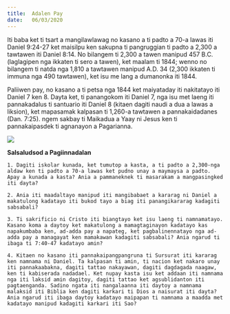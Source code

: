 ```yaml
---
title:  Adalen Pay
date:   06/03/2020
---
```


Iti baba ket ti tsart a mangilawlawag no kasano a ti padto a 70-a lawas iti Daniel 9:24-27 ket maisilpu ken sakupna ti pangruggian ti padto a 2,300 a tawtawen iti Daniel 8:14. No bilangem ti 2,300 a tawen manipud 457 B.C. (laglagipen nga ikkaten ti sero a tawen), ket maalam ti 1844; wenno no bilangem ti natda nga 1,810 a tawtawen manipud A.D. 34 (2,300 ikkaten ti immuna nga 490 tawtawen), ket isu me lang a dumanonka iti 1844. 

Paliiwen pay, no kasano a ti petsa nga 1844 ket maiyataday iti nakitatayo iti Daniel 7 ken 8. Dayta ket, ti panangokom iti Daniel 7, nga isu met laeng iti pannakadalus ti santuario iti Daniel 8 (kitaen dagiti naudi a dua a lawas a liksion), ket mapasamak kalpasan ti 1,260-a tawtawen a pannakaidadanes (Dan. 7:25). ngem sakbay ti Maikadua a Yaay ni Jesus ken ti pannakaipasdek ti agnanayon a Pagarianna.

<img style="max-width:100%" src="https://sabbath-school-stage.adventech.io/api/v1/ilo/quarterlies/2020-01/lessons/10/days/prophecy.png" />

**Salsaludsod a Pagiinnadalan**

`1. Dagiti iskolar kunada, ket tumutop a kasta, a ti padto a 2,300-nga aldaw ken ti padto a 70-a lawas ket pudno unay a maymaysa a padto. Apay a kunada a kasta? Ania a pammaneknek ti masarakam a mangpasingked iti dayta?`

`2. Ania iti maadaltayo manipud iti mangibabaet a kararag ni Daniel a makatulong kadatayo iti bukod tayo a biag iti panangikararag kadagiti sabsabali?`

`3. Ti sakrificio ni Cristo iti biangtayo ket isu laeng ti namnamatayo. Kasano koma a daytoy ket makatulong a mamagtaginayon kadatayo kas napakumbaba ken, ad-adda pay a napateg, ket pagbalinennatayo nga ad-adda pay a managayat ken mamakawan kadagiti sabsabali? Ania ngarud ti ibaga ti 7:40-47 kadatayo amin?`

`4. Kitaen no kasano iti pannakaipangpangruna ti Sursurat iti kararag ken namnama ni Daniel. Ta kalpasan ti amin, ti nacion ket nakaro unay iti pannakaabakna, dagiti tattao nakayawan, dagiti dagdagada naagaw, ken ti kabiserada nadadael. Ket nupay kasta isu ket addaan iti namnama nga iti laksid amin dagitoy, dagiti tattao ket agsublidanton iti pagtaenganda. Sadino ngata iti nangalaanna iti daytoy a namnama malaksid iti Biblia ken dagiti karkari ti Dios a naisurat iti dayta? Ania ngarud iti ibaga daytoy kadatayo maipapan ti namnama a maadda met kadatayo manipud kadagiti karkari iti Sao?`